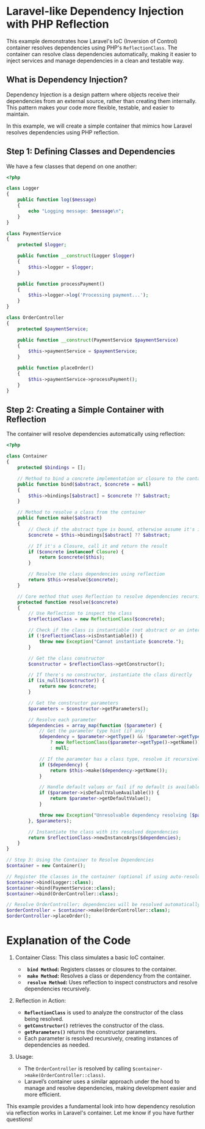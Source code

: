 # Laravel-like Dependency Injection with PHP Reflection

This example demonstrates how Laravel's IoC (Inversion of Control) container resolves dependencies using PHP's `ReflectionClass`. The container can resolve class dependencies automatically, making it easier to inject services and manage dependencies in a clean and testable way.

## What is Dependency Injection?

Dependency Injection is a design pattern where objects receive their dependencies from an external source, rather than creating them internally. This pattern makes your code more flexible, testable, and easier to maintain.

In this example, we will create a simple container that mimics how Laravel resolves dependencies using PHP reflection.

## Step 1: Defining Classes and Dependencies

We have a few classes that depend on one another:

```php
<?php

class Logger
{
    public function log($message)
    {
        echo "Logging message: $message\n";
    }
}

class PaymentService
{
    protected $logger;

    public function __construct(Logger $logger)
    {
        $this->logger = $logger;
    }

    public function processPayment()
    {
        $this->logger->log('Processing payment...');
    }
}

class OrderController
{
    protected $paymentService;

    public function __construct(PaymentService $paymentService)
    {
        $this->paymentService = $paymentService;
    }

    public function placeOrder()
    {
        $this->paymentService->processPayment();
    }
}
```

## Step 2: Creating a Simple Container with Reflection
The container will resolve dependencies automatically using reflection:

```php
<?php

class Container
{
    protected $bindings = [];

    // Method to bind a concrete implementation or closure to the container
    public function bind($abstract, $concrete = null)
    {
        $this->bindings[$abstract] = $concrete ?? $abstract;
    }

    // Method to resolve a class from the container
    public function make($abstract)
    {
        // Check if the abstract type is bound, otherwise assume it's itself
        $concrete = $this->bindings[$abstract] ?? $abstract;

        // If it's a Closure, call it and return the result
        if ($concrete instanceof Closure) {
            return $concrete($this);
        }

        // Resolve the class dependencies using reflection
        return $this->resolve($concrete);
    }

    // Core method that uses Reflection to resolve dependencies recursively
    protected function resolve($concrete)
    {
        // Use Reflection to inspect the class
        $reflectionClass = new ReflectionClass($concrete);

        // Check if the class is instantiable (not abstract or an interface)
        if (!$reflectionClass->isInstantiable()) {
            throw new Exception("Cannot instantiate $concrete.");
        }

        // Get the class constructor
        $constructor = $reflectionClass->getConstructor();

        // If there's no constructor, instantiate the class directly
        if (is_null($constructor)) {
            return new $concrete;
        }

        // Get the constructor parameters
        $parameters = $constructor->getParameters();

        // Resolve each parameter
        $dependencies = array_map(function ($parameter) {
            // Get the parameter type hint (if any)
            $dependency = $parameter->getType() && !$parameter->getType()->isBuiltin()
                ? new ReflectionClass($parameter->getType()->getName())
                : null;

            // If the parameter has a class type, resolve it recursively
            if ($dependency) {
                return $this->make($dependency->getName());
            }

            // Handle default values or fail if no default is available
            if ($parameter->isDefaultValueAvailable()) {
                return $parameter->getDefaultValue();
            }

            throw new Exception("Unresolvable dependency resolving [$parameter] in class {$parameter->getDeclaringClass()->getName()}");
        }, $parameters);

        // Instantiate the class with its resolved dependencies
        return $reflectionClass->newInstanceArgs($dependencies);
    }
}

// Step 3: Using the Container to Resolve Dependencies
$container = new Container();

// Register the classes in the container (optional if using auto-resolution)
$container->bind(Logger::class);
$container->bind(PaymentService::class);
$container->bind(OrderController::class);

// Resolve OrderController; dependencies will be resolved automatically
$orderController = $container->make(OrderController::class);
$orderController->placeOrder();

```

# Explanation of the Code

1. Container Class: This class simulates a basic IoC container.
      - **` bind Method`:** Registers classes or closures to the container.
      - **` make Method`:** Resolves a class or dependency from the container.
      - **` resolve Method`:** Uses reflection to inspect constructors and resolve dependencies recursively.
  
2. Reflection in Action:
      - **`ReflectionClass`** is used to analyze the constructor of the class being resolved.
      - **`getConstructor()`** retrieves the constructor of the class.
      - **`getParameters()`** returns the constructor parameters.
      - Each parameter is resolved recursively, creating instances of dependencies as needed.

        
3. Usage:
      - The `OrderController` is resolved by calling `$container->make(OrderController::class)`.
      - Laravel’s container uses a similar approach under the hood to manage and resolve dependencies, making development easier and more efficient.
  

This example provides a fundamental look into how dependency resolution via reflection works in Laravel's container. Let me know if you have further questions!


